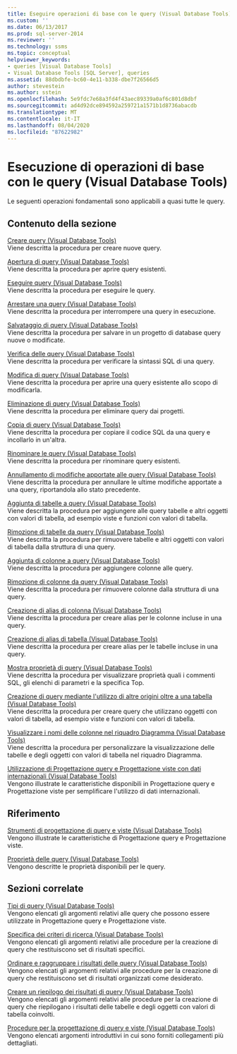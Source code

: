 ```yaml
---
title: Eseguire operazioni di base con le query (Visual Database Tools) | Microsoft Docs
ms.custom: ''
ms.date: 06/13/2017
ms.prod: sql-server-2014
ms.reviewer: ''
ms.technology: ssms
ms.topic: conceptual
helpviewer_keywords:
- queries [Visual Database Tools]
- Visual Database Tools [SQL Server], queries
ms.assetid: 88dbdbfe-bc60-4e11-b338-dbe7f26566d5
author: stevestein
ms.author: sstein
ms.openlocfilehash: 5e9fdc7e68a3fd4f43aec89339a0af6c801d8dbf
ms.sourcegitcommit: ad4d92dce894592a259721a1571b1d8736abacdb
ms.translationtype: MT
ms.contentlocale: it-IT
ms.lasthandoff: 08/04/2020
ms.locfileid: "87622982"
---
```

# <a name="perform-basic-operations-with-queries-visual-database-tools"></a>Esecuzione di operazioni di base con le query (Visual Database Tools)
  Le seguenti operazioni fondamentali sono applicabili a quasi tutte le query.  
  
## <a name="in-this-section"></a>Contenuto della sezione  
 [Creare query &#40;Visual Database Tools&#41;](visual-database-tools.md)  
 Viene descritta la procedura per creare nuove query.  
  
 [Apertura di query &#40;Visual Database Tools&#41;](open-queries-visual-database-tools.md)  
 Viene descritta la procedura per aprire query esistenti.  
  
 [Eseguire query &#40;Visual Database Tools&#41;](run-queries-visual-database-tools.md)  
 Viene descritta la procedura per eseguire le query.  
  
 [Arrestare una query &#40;Visual Database Tools&#41;](stop-a-query-visual-database-tools.md)  
 Viene descritta la procedura per interrompere una query in esecuzione.  
  
 [Salvataggio di query &#40;Visual Database Tools&#41;](save-queries-visual-database-tools.md)  
 Viene descritta la procedura per salvare in un progetto di database query nuove o modificate.  
  
 [Verifica delle query &#40;Visual Database Tools&#41;](verify-queries-visual-database-tools.md)  
 Viene descritta la procedura per verificare la sintassi SQL di una query.  
  
 [Modifica di query &#40;Visual Database Tools&#41;](modify-queries-visual-database-tools.md)  
 Viene descritta la procedura per aprire una query esistente allo scopo di modificarla.  
  
 [Eliminazione di query &#40;Visual Database Tools&#41;](delete-queries-visual-database-tools.md)  
 Viene descritta la procedura per eliminare query dai progetti.  
  
 [Copia di query &#40;Visual Database Tools&#41;](copy-queries-visual-database-tools.md)  
 Viene descritta la procedura per copiare il codice SQL da una query e incollarlo in un'altra.  
  
 [Rinominare le query &#40;Visual Database Tools&#41;](rename-queries-visual-database-tools.md)  
 Viene descritta la procedura per rinominare query esistenti.  
  
 [Annullamento di modifiche apportate alle query &#40;Visual Database Tools&#41;](discard-changes-made-to-queries-visual-database-tools.md)  
 Viene descritta la procedura per annullare le ultime modifiche apportate a una query, riportandola allo stato precedente.  
  
 [Aggiunta di tabelle a query &#40;Visual Database Tools&#41;](add-tables-to-queries-visual-database-tools.md)  
 Viene descritta la procedura per aggiungere alle query tabelle e altri oggetti con valori di tabella, ad esempio viste e funzioni con valori di tabella.  
  
 [Rimozione di tabelle da query &#40;Visual Database Tools&#41;](remove-tables-from-queries-visual-database-tools.md)  
 Viene descritta la procedura per rimuovere tabelle e altri oggetti con valori di tabella dalla struttura di una query.  
  
 [Aggiunta di colonne a query &#40;Visual Database Tools&#41;](add-columns-to-queries-visual-database-tools.md)  
 Viene descritta la procedura per aggiungere colonne alle query.  
  
 [Rimozione di colonne da query &#40;Visual Database Tools&#41;](remove-columns-from-queries-visual-database-tools.md)  
 Viene descritta la procedura per rimuovere colonne dalla struttura di una query.  
  
 [Creazione di alias di colonna &#40;Visual Database Tools&#41;](create-column-aliases-visual-database-tools.md)  
 Viene descritta la procedura per creare alias per le colonne incluse in una query.  
  
 [Creazione di alias di tabella &#40;Visual Database Tools&#41;](create-table-aliases-visual-database-tools.md)  
 Viene descritta la procedura per creare alias per le tabelle incluse in una query.  
  
 [Mostra proprietà di query &#40;Visual Database Tools&#41;](query-properties-visual-database-tools.md)  
 Viene descritta la procedura per visualizzare proprietà quali i commenti SQL, gli elenchi di parametri e la specifica Top.  
  
 [Creazione di query mediante l'utilizzo di altre origini oltre a una tabella &#40;Visual Database Tools&#41;](create-queries-using-something-besides-a-table-visual-database-tools.md)  
 Viene descritta la procedura per creare query che utilizzano oggetti con valori di tabella, ad esempio viste e funzioni con valori di tabella.  
  
 [Visualizzare i nomi delle colonne nel riquadro Diagramma &#40;Visual Database Tools&#41;](diagram-pane-visual-database-tools.md)  
 Viene descritta la procedura per personalizzare la visualizzazione delle tabelle e degli oggetti con valori di tabella nel riquadro Diagramma.  
  
 [Utilizzazione di Progettazione query e Progettazione viste con dati internazionali &#40;Visual Database Tools&#41;](use-the-query-and-view-designer-with-international-data-visual-database-tools.md)  
 Vengono illustrate le caratteristiche disponibili in Progettazione query e Progettazione viste per semplificare l'utilizzo di dati internazionali.  
  
## <a name="reference"></a>Riferimento  
 [Strumenti di progettazione di query e viste &#40;Visual Database Tools&#41;](query-and-view-designer-tools-visual-database-tools.md)  
 Vengono illustrate le caratteristiche di Progettazione query e Progettazione viste.  
  
 [Proprietà delle query &#40;Visual Database Tools&#41;](query-properties-visual-database-tools.md)  
 Vengono descritte le proprietà disponibili per le query.  
  
## <a name="related-sections"></a>Sezioni correlate  
 [Tipi di query &#40;Visual Database Tools&#41;](types-of-queries-visual-database-tools.md)  
 Vengono elencati gli argomenti relativi alle query che possono essere utilizzate in Progettazione query e Progettazione viste.  
  
 [Specifica dei criteri di ricerca &#40;Visual Database Tools&#41;](specify-search-criteria-visual-database-tools.md)  
 Vengono elencati gli argomenti relativi alle procedure per la creazione di query che restituiscono set di risultati specifici.  
  
 [Ordinare e raggruppare i risultati delle query &#40;Visual Database Tools&#41;](sort-and-group-query-results-visual-database-tools.md)  
 Vengono elencati gli argomenti relativi alle procedure per la creazione di query che restituiscono set di risultati organizzati come desiderato.  
  
 [Creare un riepilogo dei risultati di query &#40;Visual Database Tools&#41;](summarize-query-results-visual-database-tools.md)  
 Vengono elencati gli argomenti relativi alle procedure per la creazione di query che riepilogano i risultati delle tabelle e degli oggetti con valori di tabella coinvolti.  
  
 [Procedure per la progettazione di query e viste &#40;Visual Database Tools&#41;](design-queries-and-views-how-to-topics-visual-database-tools.md)  
 Vengono elencati argomenti introduttivi in cui sono forniti collegamenti più dettagliati.  
  
  

